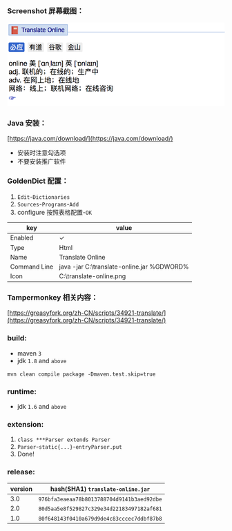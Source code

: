 ### Screenshot 屏幕截图：
![Screenshot](./document/Screenshot.png)

### Java 安装：
[https://java.com/download/](https://java.com/download/)
* 安装时注意勾选项
* 不要安装推广软件

### GoldenDict 配置：
1. `Edit`-`Dictionaries`
2. `Sources`-`Programs`-`Add`
3. configure 按照表格配置-`OK`

key|value
---|-----
Enabled|✓
Type|Html
Name|Translate Online
Command Line|java -jar C:\translate-online.jar %GDWORD%
Icon|C:\translate-online.png

### Tampermonkey 相关内容：
[https://greasyfork.org/zh-CN/scripts/34921-translate/](https://greasyfork.org/zh-CN/scripts/34921-translate/)

### build:
* maven `3`
* jdk `1.8` and `above`

```shell
mvn clean compile package -Dmaven.test.skip=true
```

### runtime:
* jdk `1.6` and `above`

### extension:
1. `class ***Parser extends Parser`
2. `Parser`-`static{...}`-`entryParser.put`
3. Done!

### release:
version|hash(SHA1) `translate-online.jar`
-------|----
3.0|`976bfa3eaeaa78b8013788704d9141b3aed92dbe`
2.0|`80d5aa5e8f529827c329e34d22183497182af681`
1.0|`80f648143f0410a679d9de4c83cccec7ddbf87b8`